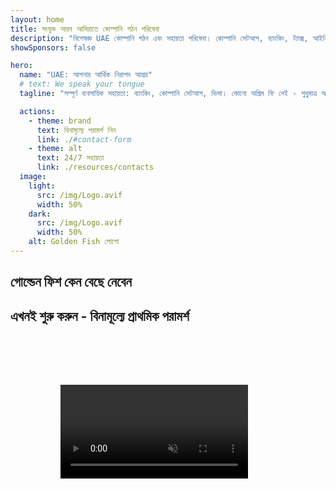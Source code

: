```yaml
---
layout: home
title: সংযুক্ত আরব আমিরাতে কোম্পানি গঠন পরিষেবা
description: "বিশেষজ্ঞ UAE কোম্পানি গঠন এবং সহায়তা পরিষেবা। কোম্পানি সেটআপ, ব্যাংকিং, ট্যাক্স, আইনি এবং ভিসা সমাধান। আপনার ব্যবসায়িক স্বপ্ন বাস্তবে পরিণত করা।"
showSponsors: false

hero:
  name: "UAE: আপনার আর্থিক নিরাপদ আশ্রয়"
  # text: We speak your tongue
  tagline: "সম্পূর্ণ ব্যবসায়িক সহায়তা: ব্যাংকিং, কোম্পানি সেটআপ, ভিসা। কোনো অগ্রিম ফি নেই - শুধুমাত্র অনুমোদনের পরে পরিশোধ করুন।"

  actions:
    - theme: brand
      text: বিনামূল্যে পরামর্শ নিন
      link: ./#contact-form
    - theme: alt
      text: 24/7 সহায়তা
      link: ./resources/contacts
  image:
    light:
      src: /img/Logo.avif
      width: 50%
    dark:
      src: /img/Logo.avif
      width: 50%
    alt: Golden Fish লোগো
---
```


<FeatureCards :features="[
  {
    title: 'ব্যাংক অ্যাকাউন্ট খোলা',
    details: 'UAE-এর বিশ্বস্ত ব্যাংকগুলিতে সহজে ব্যবসায়িক বা ব্যক্তিগত ব্যাংক অ্যাকাউন্ট খুলুন।',
    items: [
      'গ্যারান্টিযুক্ত কর্পোরেট ব্যাংক অ্যাকাউন্ট অনুমোদন',
      '90% সাফল্যের হার',
      '**কোনো অগ্রিম ফি নেই** - শুধুমাত্র অনুমোদনের পরে পরিশোধ করুন',
    ],
    linkText: 'Read More',
    link: './uae-business/offer/banking/',
    icon: {
      light: '/img/iStock-2153786564.avif',
      dark: '/img/iStock-2166793628.avif',
      alt: 'ব্যাংকিং পরিষেবা'
    }
  },
  {
    title: 'Golden Visa এবং বাসস্থান',
    details: 'সহজ আবেদন প্রক্রিয়ার মাধ্যমে দীর্ঘমেয়াদী বসবাসের জন্য UAE **Golden Visa** প্রাপ্ত করুন।',
    items: [
      '**প্রতি 6 মাসে UAE-তে প্রবেশের প্রয়োজন নেই**',
      '98% সাফল্যের হার',
      '**কোনো অগ্রিম ফি নেই** - শুধুমাত্র অনুমোদনের পরে পরিশোধ করুন',
    ],
    linkText: 'Read More',
    link: './uae-business/offer/golden-visa/',
    icon: {
      light: '/img/iStock-1312241253.avif',
      dark: '/img/ILON MASK ID.webp',
      alt: 'ভিসা পরিষেবা'
    }
  },
  {
    title: 'কোম্পানি সেটআপ গাইড',
    details: 'Free Zone, Offshore, Mainland, ব্রাঞ্চে কোম্পানি সেটআপের সম্পূর্ণ গাইড।',
    items: [
      'Free Zone এবং Mainland-এ **100% বিদেশি মালিকানা** উপলব্ধ',
      'কম ট্যাক্স হার - মাত্র 9% কর্পোরেট ট্যাক্স',
      'কোনো মুদ্রা নিয়ন্ত্রণ নেই - সহজ মূলধন প্রত্যাবাসন'
    ],
    linkText: 'Read More',
    link: './uae-business/company-registration/overview',
    icon: {
      light: '/img/iStock-2051326997.avif',
      dark: '/img/iStock-1448478309.jpg',
      alt: 'কোম্পানি সেটআপ গাইড'
    }
  },
]" />

<FeatureCards :features="[
  {
    title: 'কমপ্লায়েন্স পরিষেবা',
    details: 'আমাদের বিশেষজ্ঞরা আপনাকে ESR রিপোর্ট এবং UBO ফাইলিং সহ জটিল UAE নিয়ন্ত্রক প্রয়োজনীয়তাগুলির মাধ্যমে গাইড করেন।',
    items: [],
    linkText: 'Read More',
    link: './uae-business/company-registration/ubo',
    icon: {
      light: '/img/iStock-1299393716.avif',
      dark: '/img/iStock-2149731304.avif',
      alt: 'কমপ্লায়েন্স পরিষেবা'
    }
  },
  {
    title: 'কর্পোরেট ট্যাক্স এবং VAT',
    details: 'বিশেষজ্ঞ পরামর্শ Federal Tax Authority (FTA)-এর সাথে কর্পোরেট ট্যাক্স এবং VAT বাধ্যবাধকতা মেনে চলা নিশ্চিত করে।',
    items: [],
    linkText: 'Read More',
    link: './uae-business/company-registration/accounting-legal',
    icon: {
      light: '/img/iStock-1018285934.avif',
      dark: '/img/iStock-584576538.avif',
      alt: 'ট্যাক্স পরিষেবা'
    }
  },
  {
    title: 'আইনি পরিষেবা',
    details: 'আইনি দল M&A, কর্পোরেট পুনর্গঠন, অর্থায়ন এবং বিরোধ নিষ্পত্তি সম্পর্কিত UAE-এর আইন সম্পর্কে পরামর্শ দেয়।',
    items: [],
    linkText: 'Read More',
    link: './uae-business/company-registration/Protect-Your-Business',
    icon: {
      light: '/img/iStock-650045508.avif',
      dark: '/img/iStock-1498627598.avif',
      alt: 'আইনি পরিষেবা'
    }
  },
  {
    title: 'অ্যাকাউন্টিং এবং পেরোল',
    details: 'আমাদের অ্যাকাউন্টেন্টরা আর্থিক বিষয়গুলি পরিচালনা করে, বুককিপিং, রিকনসিলিয়েশন, পেরোল এবং অডিট সাপোর্ট প্রদান করে, নিয়োগ খরচ সাশ্রয় করে।',
    items: [],
    linkText: 'Read More',
    link: './resources/contacts',
    icon: {
      light: '/img/iStock-1022793868.avif',
      dark: '/img/iStock-1320130292.jpg',
      alt: 'অ্যাকাউন্টিং পরিষেবা'
    }
  }
]" />

## গোল্ডেন ফিশ কেন বেছে নেবেন

<BenefitsList :features="[
{
 icon: '💰',
 title: 'সাফল্য-ভিত্তিক ফি',
 text: '**কোনো অগ্রিম ফি নেই - শুধুমাত্র অনুমোদনের পরে পেমেন্ট করুন।** সম্পূর্ণ স্বচ্ছতা, কোনো গোপন খরচ নেই।'
},
{
 icon: '🔄',
 title: 'একাধিক সমাধান',
 text: 'স্থানীয় এবং আন্তর্জাতিক ব্যাংক উভয়েরই সুবিধা। প্রাথমিক আবেদন প্রত্যাখ্যাত হলে বিকল্প অপশন রয়েছে।'
},
{
 icon: '🏦',
 title: 'ব্যাংক সম্পর্ক',
 text: 'প্রধান UAE এবং আন্তর্জাতিক ব্যাংকগুলির সাথে শক্তিশালী অংশীদারিত্ব। অনুমোদনের সম্ভাবনা বাড়াতে একাধিক ব্যাংকে আবেদন।'
},
{
 icon: '📊',
 title: 'সম্পূর্ণ ব্যবস্থাপনা',
 text: 'ডকুমেন্টেশন থেকে অ্যাকাউন্ট সক্রিয়করণ পর্যন্ত সম্পূর্ণ পরিচালনা, সাপ্তাহিক অগ্রগতি আপডেট এবং ব্যাংকের সাথে সরাসরি যোগাযোগ।'
},
{
 icon: '📝',
 title: 'পেশাদার ডকুমেন্টেশন',
 text: 'আমাদের টিম বিস্তৃত ব্যবসায়িক পরিকল্পনা প্রস্তুত করে এবং সমস্ত কমপ্লায়েন্স ডকুমেন্টেশন পরিচালনা করে।'
},
{
 icon: '🤝',
 title: 'চলমান সহায়তা',
 text: 'অ্যাকাউন্ট খোলার পরে ব্যাংকিং অপারেশন এবং কমপ্লায়েন্স প্রয়োজনীয়তায় নিরন্তর সহায়তা।'
}
]" />

## এখনই শুরু করুন - বিনামূল্যে প্রাথমিক পরামর্শ

<div id="contact-form"></div>

<!-- <ContactForm
 mediaUrl="/img/iStock-2185906461.mp4"
 redirectUrl="../../company-registration/banking"
 selectLabel="আমরা কিভাবে সাহায্য করতে পারি? *"
 selectPlaceholder="সেবার ধরন বেছে নিন"
 messagePlaceholder="আপনার প্রয়োজনীয়তার সংক্ষিপ্ত বিবরণ"
 :selectOptions="[
   '🏦 কর্পোরেট ব্যাংক অ্যাকাউন্ট খোলা',
   '👨‍💼 কোম্পানি গঠন (Free Zone/Mainland/Branch)',
   '🌐 ওয়ার্ক/ফ্রিল্যান্স/স্টুডেন্ট ভিসা',
   '💎 Golden Visa (10-বছর)',
   '📋 ব্যবসায়িক লাইসেন্স ও পারমিট',
   '💰 কর্পোরেট ট্যাক্স ও VAT সেবা',
   '📊 হিসাবরক্ষণ ও বেতন',
   '⚖️ আইনি সেবা',
   '📝 PRO সেবা ও কমপ্লায়েন্স',
   'ℹ️ অন্যান্য সেবা'
 ]"
/> -->

<video  autoplay muted playsinline style="padding: 80px" >
  <source src="/img/iStock-2185906461.mp4" type="video/mp4">
</video>

<ContactFormModal formName="যোগাযোগ করুন" buttonText="আমাদের একটি বার্তা পাঠান" 
:services="['📝 কোম্পানি নিবন্ধন', '🏧 ব্যাংক অ্যাকাউন্ট খোলা', '🪪 EID ও Golden Visa', 'অন্যান্য সেবা']"/>

<!-- <br>

# সাফল্যের গল্প

<br>

<ImageGrid :images="[
  { src: '/img/iStock-1945498989.avif', href: './immigration.md', alt: 'UAE ইমিগ্রেশন' },
  { src: '/img/iStock-1965736217.avif', href: './immigration.md', alt: 'UAE ইমিগ্রেশন' },
]"/> -->
